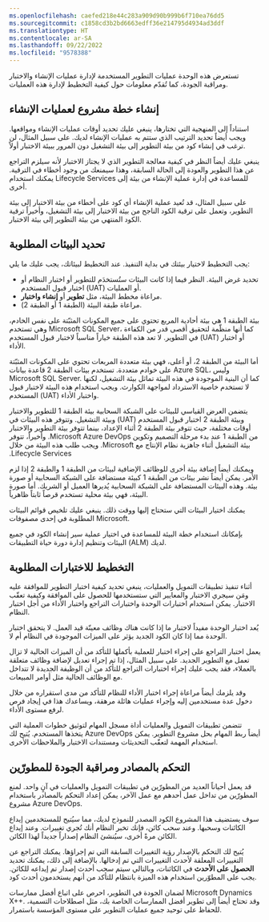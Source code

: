 ```yaml
---
ms.openlocfilehash: caefed218e44c283a909d90b999b6f710ea76dd5
ms.sourcegitcommit: c1858cd3b2bd6663edff36e214795d4934ad3ddf
ms.translationtype: HT
ms.contentlocale: ar-SA
ms.lasthandoff: 09/22/2022
ms.locfileid: "9578388"
---
```

تستعرض هذه الوحدة عمليات التطوير المستخدمة لإدارة عمليات الإنشاء والاختبار ومراقبة الجودة، كما تُقدّم معلومات حول كيفية التخطيط لإدارة هذه العمليات.

## <a name="create-a-project-plan-for-builds"></a>إنشاء خطة مشروع لعمليات الإنشاء

استناداً إلى المنهجية التي تختارها، ينبغي عليك تحديد أوقات عمليات الإنشاء ومواقعها. ويجب أيضاً تحديد الترتيب الذي ستتم به عمليات الإنشاء لديك. على سبيل المثال، لن ترغب في إنشاء كود من بيئة التطوير إلى بيئة التشغيل دون المرور ببيئة الاختبار أولاً.

ينبغي عليك أيضاً النظر في كيفية معالجة التطوير الذي لا يجتاز الاختبار لأنه سيلزم التراجع عن هذا التطوير والعودة إلى الحالة السابقة، وهذا سيمنعك من وجود أخطاء في الترقية. يمكنك استخدام Lifecycle Services للمساعدة في إدارة عملية الإنشاء من بيئة إلى أخرى.

على سبيل المثال، قد تُعيد عملية الإنشاء أي كود على أخطاء من بيئة الاختبار إلى بيئة التطوير، وتعمل على ترقية الكود الناجح من بيئة الاختبار إلى بيئة التشغيل، وأخيراً ترقية الكود المنتهي من بيئة التطوير إلى بيئة الاختبار.

## <a name="decide-what-environments-are-needed"></a>تحديد البيئات المطلوبة

يجب التخطيط لاختيار بيئتك في بداية التنفيذ. عند التخطيط لبيئاتك، يجب عليك ما يلي:

- تحديد غرض البيئة. النظر فيما إذا كانت البيئات ستُستخدَم للتطوير أو اختبار النظام أو اختبار قبول المستخدم (UAT) أو العمليات.
- مراعاة مخطط البيئة، مثل **تطوير** أو **إنشاء واختبار**.
- مراعاة طبقة البيئة (الطبقة 1 أو الطبقة 2).

بيئة الطبقة 1 هي بيئة أحادية المربع تحتوي على جميع المكونات المثبّتة على نفس الخادم، وهي تستخدم Microsoft SQL Server، كما أنها منظّمة لتحقيق أقصى قدر من الكفاءة في التطوير. لا تعد هذه الطبقة خياراً مناسباً لاختبار قبول المستخدم (UAT) أو اختبار الأداء.

أما البيئة من الطبقة 2، أو أعلى، فهي بيئة متعددة المربعات تحتوي على المكونات المثبّتة على خوادم متعددة. تستخدم بيئات الطبقة 2 قاعدة بيانات Azure SQL، وليس Microsoft SQL Server. كما أن البنية الموجودة في هذه البيئة تماثل بيئة التشغيل، لكنها لا تستخدم خاصية الاسترداد لمواجهة الكوارث. ويجب استخدام هذه البيئة لاختبار قبول المستخدم (UAT) واختبار الأداء.

يتضمن العرض القياسي للبيئات على الشبكة السحابية بيئة الطبقة 1 للتطوير والاختبار وبيئة الطبقة 2 ‏‫اختبار قبول المستخدم (UAT) وبيئة التشغيل. وتتوفر هذه البيئات في أوقات مختلفة، حيث تتوفر بيئة الطبقة 2 أثناء الإعداد، بينما تتوفر بيئة التطوير والاختبار من الطبقة 1 عند بدء مرحلة التصميم وتكوين Microsoft Azure DevOps. وأخيراً، تتوفر بيئة التشغيل أثناء جاهزية نظام الإنتاج مع Microsoft. ويجب طلب هذه البيئة من خلال Lifecycle Services.

ويمكنك أيضاً إضافة بيئة أخرى للوظائف الإضافية لبيئات من الطبقة 1 والطبقة 2 إذا لزم الأمر. يمكن أيضاً نشر بيئات من الطبقة 1 كبيئة مستضافة على الشبكة السحابية أو صورة بيئة. وهذه البيئات المستضافة على الشبكة السحابية يُديرها العميل أو الشريك. أما صورة البيئة، فهي بيئة محلية تستخدم قرصاً ثابتاً ظاهرياً.

يمكنك اختيار البيئات التي ستحتاج إليها ووقت ذلك. ينبغي عليك تلخيص قوائم البيئات المطلوبة في إحدى مصفوفات Microsoft.

بإمكانك استخدام خطة البيئة للمساعدة في اختيار عملية سير إنشاء الكود في جميع البيئات وتنظيم إدارة دورة حياة التطبيقات (ALM)‬ لديك.

## <a name="plan-for-how-much-testing-is-required"></a>التخطيط للاختبارات المطلوبة

أثناء تنفيذ تطبيقات التمويل والعمليات، ينبغي تحديد كيفية اختبار التطوير للموافقة عليه ومَن سيجري الاختبار والمعايير التي ستستخدمها للحصول على الموافقة وكيفية تعقّب الاختبار. يمكن استخدام اختبارات الوحدة واختبارات التراجع واختبار الأداء من أجل اختبار النظام.

يُعد اختبار الوحدة مفيداً لاختبار ما إذا كانت هناك وظائف معينّة قيد العمل. لا يتحقق اختبار الوحدة مما إذا كان الكود الجديد يؤثر على الميزات الموجودة في النظام أم لا.

يعمل اختبار التراجع على إجراء اختبار للعملية بأكملها للتأكد من أن الميزات الحالية لا تزال تعمل مع التطوير الجديد. على سبيل المثال، إذا تم إجراء تعديل لإضافة وظائف متعلقة بالعملاء، فقد يجب عليك إجراء اختبارات التراجع للتأكد من أن الوظيفة الجديدة لا تتداخل مع الوظائف الحالية مثل أوامر المبيعات.

وقد يلزمك أيضاً مراعاة إجراء اختبار الأداء للنظام للتأكد من مدى استقراره من خلال دخول عدة مستخدمين إليه وإجراء عمليات هائلة مرهقة، ويساعدك هذا في إيجاد فرص لرفع مستوى الأداء.

تتضمن تطبيقات التمويل والعمليات أداة مسجل المهام لتوثيق خطوات العملية التي يتخذها المستخدم. يُتيح لك Azure DevOps أيضاً ربط المهام بحل مشروع التطوير. يمكن استخدام المهمة لتعقّب التحديثات ومستندات الاختبار والملاحظات الأخرى.

## <a name="source-control-and-quality-control-for-developers"></a>التحكم بالمصادر ومراقبة الجودة للمطورّين

قد يعمل أحياناً العديد من المطورّين في تطبيقات التمويل والعمليات في آنٍ واحد. لمنع المطورّين من تداخل عمل أحدهم مع عمل الآخر، يمكن إعداد التحكم بالمصادر باستخدام مشروع Azure DevOps. 

سوف يستضيف هذا المشروع الكود المصدر للنموذج لديك، مما سيُتيح للمستخدمين إيداع الكائنات وسحبها. وعند سحب كائن، فإنك تخبر النظام أنك تُجري تغييرات. وعند إيداع الكائن مرةً أخرى، سيُنشئ النظام إصداراً جديداً لهذا الكائن. 

يُتيح لك التحكم بالإصدار رؤية التغييرات السابقة التي تم إجراؤها. يمكنك التراجع عن التغييرات المعلقة لأحدث التغييرات التي تم إدخالها. بالإضافة إلى ذلك، يمكنك تحديد **الحصول على الأحدث** في الكائنات، وبالتالي سيتم سحب أحدث إصدار تم إيداعه للكائن. يجب على المطوّرين استخدام هذه الميزة بانتظام للتأكد من أنهم يستخدمون أحدث كود.

لضمان الجودة في التطوير، احرص على اتباع أفضل ممارسات Microsoft Dynamics X++. وقد تحتاج أيضاً إلى تطوير أفضل الممارسات الخاصة بك، مثل اصطلاحات التسمية، للحفاظ على توحيد جميع عمليات التطوير على مستوى المؤسسة باستمرار.

